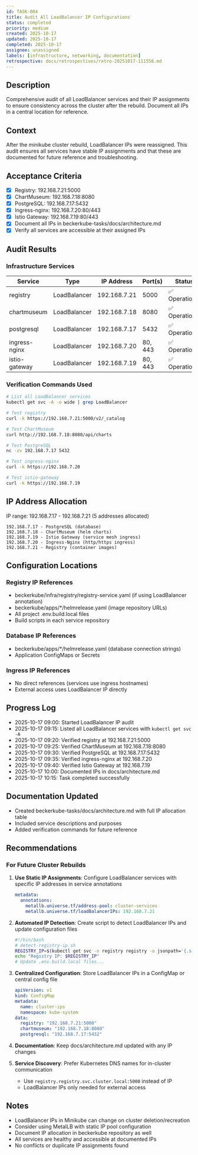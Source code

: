```yaml
---
id: TASK-004
title: Audit All LoadBalancer IP Configurations
status: completed
priority: medium
created: 2025-10-17
updated: 2025-10-17
completed: 2025-10-17
assignee: unassigned
labels: [infrastructure, networking, documentation]
retrospective: docs/retrospectives/retro-20251017-111558.md
---
```


## Description

Comprehensive audit of all LoadBalancer services and their IP assignments to ensure consistency across the cluster after the rebuild. Document all IPs in a central location for reference.

## Context

After the minikube cluster rebuild, LoadBalancer IPs were reassigned. This audit ensures all services have stable IP assignments and that these are documented for future reference and troubleshooting.

## Acceptance Criteria

- [x] Registry: 192.168.7.21:5000
- [x] ChartMuseum: 192.168.7.18:8080
- [x] PostgreSQL: 192.168.7.17:5432
- [x] Ingress-nginx: 192.168.7.20:80/443
- [x] Istio Gateway: 192.168.7.19:80/443
- [x] Document all IPs in beckerkube-tasks/docs/architecture.md
- [x] Verify all services are accessible at their assigned IPs

## Audit Results

### Infrastructure Services

| Service | Type | IP Address | Port(s) | Status |
|---------|------|------------|---------|--------|
| registry | LoadBalancer | 192.168.7.21 | 5000 | ✅ Operational |
| chartmuseum | LoadBalancer | 192.168.7.18 | 8080 | ✅ Operational |
| postgresql | LoadBalancer | 192.168.7.17 | 5432 | ✅ Operational |
| ingress-nginx | LoadBalancer | 192.168.7.20 | 80, 443 | ✅ Operational |
| istio-gateway | LoadBalancer | 192.168.7.19 | 80, 443 | ✅ Operational |

### Verification Commands Used

```bash
# List all LoadBalancer services
kubectl get svc -A -o wide | grep LoadBalancer

# Test registry
curl -k https://192.168.7.21:5000/v2/_catalog

# Test ChartMuseum
curl http://192.168.7.18:8080/api/charts

# Test PostgreSQL
nc -zv 192.168.7.17 5432

# Test ingress-nginx
curl -k https://192.168.7.20

# Test istio-gateway
curl -k https://192.168.7.19
```

## IP Address Allocation

IP range: 192.168.7.17 - 192.168.7.21 (5 addresses allocated)

```
192.168.7.17 - PostgreSQL (database)
192.168.7.18 - ChartMuseum (helm charts)
192.168.7.19 - Istio Gateway (service mesh ingress)
192.168.7.20 - Ingress-Nginx (http/https ingress)
192.168.7.21 - Registry (container images)
```

## Configuration Locations

### Registry IP References
- beckerkube/infra/registry/registry-service.yaml (if using LoadBalancer annotation)
- beckerkube/apps/*/helmrelease.yaml (image repository URLs)
- All project .env.build.local files
- Build scripts in each service repository

### Database IP References
- beckerkube/apps/*/helmrelease.yaml (database connection strings)
- Application ConfigMaps or Secrets

### Ingress IP References
- No direct references (services use ingress hostnames)
- External access uses LoadBalancer IP directly

## Progress Log

- 2025-10-17 09:00: Started LoadBalancer IP audit
- 2025-10-17 09:15: Listed all LoadBalancer services with `kubectl get svc -A`
- 2025-10-17 09:20: Verified registry at 192.168.7.21:5000
- 2025-10-17 09:25: Verified ChartMuseum at 192.168.7.18:8080
- 2025-10-17 09:30: Verified PostgreSQL at 192.168.7.17:5432
- 2025-10-17 09:35: Verified ingress-nginx at 192.168.7.20
- 2025-10-17 09:40: Verified Istio Gateway at 192.168.7.19
- 2025-10-17 10:00: Documented IPs in docs/architecture.md
- 2025-10-17 10:15: Task completed successfully

## Documentation Updated

- Created beckerkube-tasks/docs/architecture.md with full IP allocation table
- Included service descriptions and purposes
- Added verification commands for future reference

## Recommendations

### For Future Cluster Rebuilds

1. **Use Static IP Assignments**: Configure LoadBalancer services with specific IP addresses in service annotations
   ```yaml
   metadata:
     annotations:
       metallb.universe.tf/address-pool: cluster-services
       metallb.universe.tf/loadBalancerIPs: 192.168.7.21
   ```

2. **Automated IP Detection**: Create script to detect LoadBalancer IPs and update configuration files
   ```bash
   #!/bin/bash
   # detect-registry-ip.sh
   REGISTRY_IP=$(kubectl get svc -n registry registry -o jsonpath='{.status.loadBalancer.ingress[0].ip}')
   echo "Registry IP: $REGISTRY_IP"
   # Update .env.build.local files...
   ```

3. **Centralized Configuration**: Store LoadBalancer IPs in a ConfigMap or central config file
   ```yaml
   apiVersion: v1
   kind: ConfigMap
   metadata:
     name: cluster-ips
     namespace: kube-system
   data:
     registry: "192.168.7.21:5000"
     chartmuseum: "192.168.7.18:8080"
     postgresql: "192.168.7.17:5432"
   ```

4. **Documentation**: Keep docs/architecture.md updated with any IP changes

5. **Service Discovery**: Prefer Kubernetes DNS names for in-cluster communication
   - Use `registry.registry.svc.cluster.local:5000` instead of IP
   - LoadBalancer IPs only needed for external access

## Notes

- LoadBalancer IPs in Minikube can change on cluster deletion/recreation
- Consider using MetalLB with static IP pool configuration
- Document IP allocation in beckerkube repository as well
- All services are healthy and accessible at documented IPs
- No conflicts or duplicate IP assignments found
